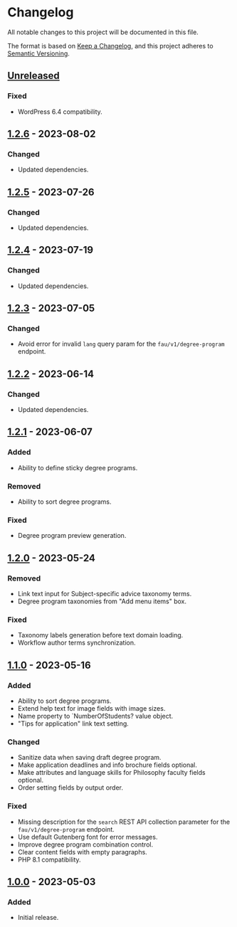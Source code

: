 # Changelog

All notable changes to this project will be documented in this file.

The format is based on [Keep a Changelog](https://keepachangelog.com/en/1.1.0/),
and this project adheres to [Semantic Versioning](https://semver.org/spec/v2.0.0.html).

## [Unreleased]
### Fixed
- WordPress 6.4 compatibility.

## [1.2.6] - 2023-08-02
### Changed
- Updated dependencies.

## [1.2.5] - 2023-07-26
### Changed
- Updated dependencies.

## [1.2.4] - 2023-07-19
### Changed
- Updated dependencies.

## [1.2.3] - 2023-07-05
### Changed
- Avoid error for invalid `lang` query param for the `fau/v1/degree-program` endpoint.

## [1.2.2] - 2023-06-14
### Changed
- Updated dependencies.

## [1.2.1] - 2023-06-07
### Added
- Ability to define sticky degree programs.

### Removed
- Ability to sort degree programs.

### Fixed
- Degree program preview generation.

## [1.2.0] - 2023-05-24
### Removed
- Link text input for Subject-specific advice taxonomy terms.
- Degree program taxonomies from "Add menu items" box.

### Fixed
- Taxonomy labels generation before text domain loading.
- Workflow author terms synchronization.

## [1.1.0] - 2023-05-16
### Added
- Ability to sort degree programs.
- Extend help text for image fields with image sizes.
- Name property to `NumberOfStudents? value object.
- "Tips for application" link text setting.

### Changed
- Sanitize data when saving draft degree program.
- Make application deadlines and info brochure fields optional.
- Make attributes and language skills for Philosophy faculty fields optional.
- Order setting fields by output order.

### Fixed
- Missing description for the `search` REST API collection parameter for the `fau/v1/degree-program` endpoint.
- Use default Gutenberg font for error messages.
- Improve degree program combination control.
- Clear content fields with empty paragraphs.
- PHP 8.1 compatibility.

## [1.0.0] - 2023-05-03
### Added
- Initial release.

[Unreleased]: https://github.com/RRZE-Webteam/FAU-Studium/compare/1.2.6...HEAD
[1.2.6]: https://github.com/RRZE-Webteam/FAU-Studium/compare/1.2.5...1.2.6
[1.2.5]: https://github.com/RRZE-Webteam/FAU-Studium/compare/1.2.4...1.2.5
[1.2.4]: https://github.com/RRZE-Webteam/FAU-Studium/compare/1.2.3...1.2.4
[1.2.3]: https://github.com/RRZE-Webteam/FAU-Studium/compare/1.2.2...1.2.3
[1.2.2]: https://github.com/RRZE-Webteam/FAU-Studium/compare/1.2.1...1.2.2
[1.2.1]: https://github.com/RRZE-Webteam/FAU-Studium/compare/1.2.0...1.2.1
[1.2.0]: https://github.com/RRZE-Webteam/FAU-Studium/compare/1.1.0...1.2.0
[1.1.0]: https://github.com/RRZE-Webteam/FAU-Studium/compare/1.0.0...1.1.0
[1.0.0]: https://github.com/RRZE-Webteam/FAU-Studium/releases/tag/1.0.0
